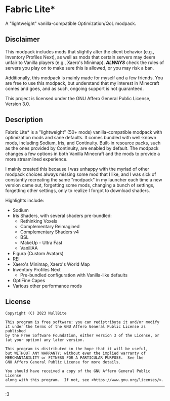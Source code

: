 # Fabric Lite*

A "lightweight" vanilla-compatible Optimization/QoL modpack.

## Disclaimer

This modpack includes mods that slightly alter the client behavior (e.g., Inventory Profiles Next), as well as mods that certain servers may deem unfair to Vanilla players (e.g., Xaero's Minimap). ***ALWAYS*** check the rules of servers you play on to make sure this is allowed, or you may risk a ban.

Additionally, this modpack is mainly made for myself and a few friends. You are free to use this modpack, but understand that my interest in Minecraft comes and goes, and as such, ongoing support is not guaranteed.
  
This project is licensed under the GNU Affero General Public License, Version 3.0.

## Description

Fabric Lite* is a "lightweight" (50+ mods) vanilla-compatible modpack with optimization mods and sane defaults. It comes bundled with well-known mods, including Sodium, Iris, and Continuity. Built-in resource packs, such as the ones provided by Continuity, are enabled by default. The modpack changes a few options in both Vanilla Minecraft and the mods to provide a more streamlined experience.

I mainly created this because I was unhappy with the myriad of other modpack choices always missing some mod that I like, and I was sick of constantly recreating the same "modpack" in my launcher each time a new version came out, forgetting some mods, changing a bunch of settings, forgetting other settings, only to realize I forgot to download shaders.

Highlights include:
- Sodium
- Iris Shaders, with several shaders pre-bundled:
    - Rethinking Voxels
    - Complementary Reimagined
    - Complementary Shaders v4
    - BSL
    - MakeUp - Ultra Fast
    - VanillAA
- Figura (Custom Avatars)
- REI
- Xaero's Minimap, Xaero's World Map
- Inventory Profiles Next
    - Pre-bundled configuration with Vanilla-like defaults
- OptiFine Capes
- Various other performance mods

## License

    Copyright (C) 2023 NullBite
    
    This program is free software: you can redistribute it and/or modify
    it under the terms of the GNU Affero General Public License as published
    by the Free Software Foundation, either version 3 of the License, or
    (at your option) any later version.
    
    This program is distributed in the hope that it will be useful,
    but WITHOUT ANY WARRANTY; without even the implied warranty of
    MERCHANTABILITY or FITNESS FOR A PARTICULAR PURPOSE.  See the
    GNU Affero General Public License for more details.
    
    You should have received a copy of the GNU Affero General Public License
    along with this program.  If not, see <https://www.gnu.org/licenses/>.

---
:3
